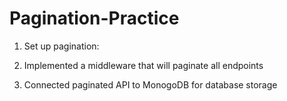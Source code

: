 # Pagination-Practice
1. Set up pagination:


2. Implemented a middleware that will paginate all endpoints 

3. Connected paginated API to MonogoDB for database storage